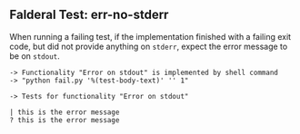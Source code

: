 Falderal Test: err-no-stderr
----------------------------

When running a failing test, if the implementation finished with a failing
exit code, but did not provide anything on `stderr`, expect the error message
to be on `stdout`.

    -> Functionality "Error on stdout" is implemented by shell command
    -> "python fail.py '%(test-body-text)' '' 1"

    -> Tests for functionality "Error on stdout"

    | this is the error message
    ? this is the error message
